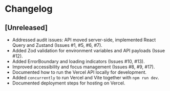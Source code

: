 # Changelog

## [Unreleased]

- Addressed audit issues: API moved server-side, implemented React Query and Zustand (Issues #1, #5, #6, #7).
- Added Zod validation for environment variables and API payloads (Issue #12).
- Added ErrorBoundary and loading indicators (Issues #10, #13).
- Improved accessibility and focus management (Issues #8, #9, #17).
- Documented how to run the Vercel API locally for development.
- Added `concurrently` to run Vercel and Vite together with `npm run dev`.
- Documented deployment steps for hosting on Vercel.
